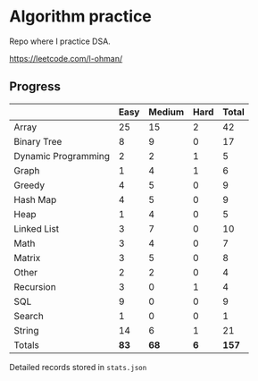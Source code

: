 # Algorithm practice

Repo where I practice DSA.

https://leetcode.com/l-ohman/

<!-- todo: display the json data in some online visualization. -->

## Progress

<!-- { javascript: 49, python: 105, both: 6 } -->
|                     | Easy   | Medium | Hard  | Total   |
| ------------------- | ------ | ------ | ----- | ------- |
| Array               | 25     | 15     | 2     | 42      |
| Binary Tree         | 8      | 9      | 0     | 17      |
| Dynamic Programming | 2      | 2      | 1     | 5       |
| Graph               | 1      | 4      | 1     | 6       |
| Greedy              | 4      | 5      | 0     | 9       |
| Hash Map            | 4      | 5      | 0     | 9       |
| Heap                | 1      | 4      | 0     | 5       |
| Linked List         | 3      | 7      | 0     | 10      |
| Math                | 3      | 4      | 0     | 7       |
| Matrix              | 3      | 5      | 0     | 8       |
| Other               | 2      | 2      | 0     | 4       |
| Recursion           | 3      | 0      | 1     | 4       |
| SQL                 | 9      | 0      | 0     | 9       |
| Search              | 1      | 0      | 0     | 1       |
| String              | 14     | 6      | 1     | 21      |
| Totals              | **83** | **68** | **6** | **157** |

Detailed records stored in `stats.json`
